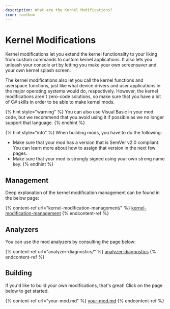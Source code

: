 ```yaml
---
description: What are the Kernel Modifications?
icon: toolbox
---
```


# Kernel Modifications

Kernel modifications let you extend the kernel functionality to your liking from custom commands to custom kernel applications. It also lets you unleash your console art by letting you make your own screensaver and your own kernel splash screen.

The kernel modifications also let you call the kernel functions and userspace functions, just like what device drivers and user applications in the major operating systems would do, respectively. However, the kernel modifications aren't zero-code solutions, so make sure that you have a bit of C# skills in order to be able to make kernel mods.

{% hint style="warning" %}
You can also use Visual Basic in your mod code, but we recommend that you avoid using it if possible as we no longer support that language.
{% endhint %}

{% hint style="info" %}
When building mods, you have to do the following:

* Make sure that your mod has a version that is SemVer v2.0 compliant. You can learn more about how to assign that version in the next few pages.
* Make sure that your mod is strongly signed using your own strong name key.
{% endhint %}

## Management

Deep explanation of the kernel modification management can be found in the below page:

{% content-ref url="kernel-modification-management/" %}
[kernel-modification-management](kernel-modification-management/)
{% endcontent-ref %}

## Analyzers

You can use the mod analyzers by consulting the page below:

{% content-ref url="analyzer-diagnostics/" %}
[analyzer-diagnostics](analyzer-diagnostics/)
{% endcontent-ref %}

## Building

If you'd like to build your own modifications, that's great! Click on the page below to get started.

{% content-ref url="your-mod.md" %}
[your-mod.md](your-mod.md)
{% endcontent-ref %}
